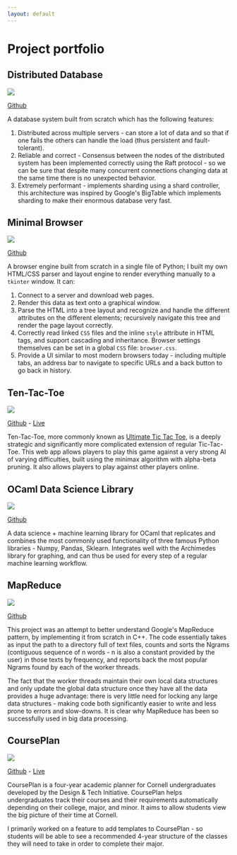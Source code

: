 ```yaml
---
layout: default
---
```


# Project portfolio

## Distributed Database

<img src="images/distdb.png" class="project-image">

[Github](https://github.com/Aryan77/distributed-database)

A database system built from scratch which has the following features: 

1. Distributed across multiple servers - can store a lot of data and so that if one fails the others can handle the load (thus persistent and fault-tolerant).
2. Reliable and correct - Consensus between the nodes of the distributed system has been implemented correctly using the Raft protocol - so we can be sure that despite many concurrent connections changing data at the same time there is no unexpected behavior.
3. Extremely performant - implements sharding using a shard controller, this architecture was inspired by Google's BigTable which implements sharding to make their enormous database very fast.

## Minimal Browser

<img src="images/browser.png" class="project-image">

[Github](https://github.com/Aryan77/minimal-browser)

A browser engine built from scratch in a single file of Python; I built my own HTML/CSS parser and layout engine to render everything manually to a `tkinter` window. It can: 

1. Connect to a server and download web pages.
2. Render this data as text onto a graphical window.
3. Parse the HTML into a tree layout and recognize and handle the different attributes on the different elements; recursively navigate this tree and render the page layout correctly.
4. Correctly read linked `CSS` files and the inline `style` attribute in HTML tags, and support cascading and inheritance. Browser settings themselves can be set in a global `CSS` file: `browser.css`.
5. Provide a UI similar to most modern browsers today - including multiple tabs, an address bar to navigate to specific URLs and a back button to go back in history. 

## Ten-Tac-Toe

<img src="images/tentactoe.png" class="project-image">

[Github](https://github.com/ten-tac-toe) - [Live](https://ten-tac-toe-kzaqvz5yyq-ue.a.run.app)

Ten-Tac-Toe, more commonly known as [Ultimate Tic Tac Toe](https://en.wikipedia.org/wiki/Ultimate_tic-tac-toe), is a deeply strategic and significantly more complicated extension of regular Tic-Tac-Toe. This web app allows players to play this game against a very strong AI of varying difficulties, built using the minimax algorithm with alpha-beta pruning. It also allows players to play against other players online. 

## OCaml Data Science Library

<img src="images/ocaml.png" class="project-image">

[Github](https://github.com/Aryan77/ocaml-data-science-ml)

A data science + machine learning library for OCaml that replicates and combines the most commonly used functionality of three famous Python libraries - Numpy, Pandas, Sklearn. Integrates well with the Archimedes library for graphing, and can thus be used for every step of a regular machine learning workflow.

## MapReduce

<img src="images/mapreduce.png" class="project-image">

[Github](https://github.com/Aryan77/MapReduce)

This project was an attempt to better understand Google's MapReduce pattern, by implementing it from scratch in C++. The code essentially takes as input the path to a directory full of text files, counts and sorts the Ngrams (contiguous sequence of n words - n is also a constant provided by the user) in those texts by frequency, and reports back the most popular Ngrams found by each of the worker threads.

The fact that the worker threads maintain their own local data structures and only update the global data structure once they have all the data provides a huge advantage: there is very little need for locking any large data structures - making code both significantly easier to write and less prone to errors and slow-downs. It is clear why MapReduce has been so successfully used in big data processing.

## CoursePlan

<img src="images/courseplan.png" class="project-image">

[Github](https://github.com/cornell-dti/course-plan) - [Live](https://courseplan.io/)

CoursePlan is a four-year academic planner for Cornell undergraduates developed by the Design & Tech Initiative. CoursePlan helps undergraduates track their courses and their requirements automatically depending on their college, major, and minor. It aims to allow students view the big picture of their time at Cornell.

I primarily worked on a feature to add templates to CoursePlan - so students will be able to see a recommended 4-year structure of the classes they will need to take in order to complete their major. 
